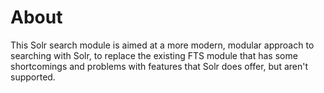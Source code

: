 # About

This Solr search module is aimed at a more modern, modular approach to searching with Solr,
to replace the existing FTS module that has some shortcomings and problems with features
that Solr does offer, but aren't supported.
